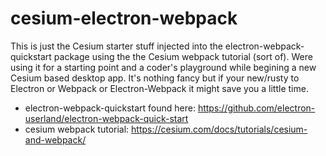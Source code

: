 # cesium-electron-webpack
This is just the Cesium starter stuff injected into the electron-webpack-quickstart package using the the Cesium webpack tutorial (sort of). Were using it for a starting point and a coder's playground while begining a new Cesium based desktop app. It's nothing fancy but if your new/rusty to Electron or Webpack or Electron-Webpack it might save you a little time.




* electron-webpack-quickstart found here: https://github.com/electron-userland/electron-webpack-quick-start
* cesium webpack tutorial: https://cesium.com/docs/tutorials/cesium-and-webpack/

